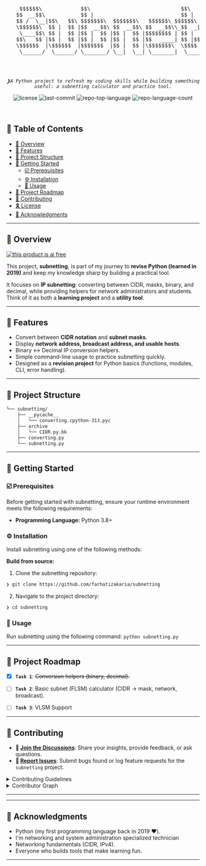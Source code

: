 <div align="center">
<pre>
    $$$$$$\            $$\                            $$\     $$\     $$\
   $$  __$$\           $$ |                           $$ |    $$ |    \__|
   $$ /  \__|$$\   $$\ $$$$$$$\  $$$$$$$\   $$$$$$\ $$$$$$\ $$$$$$\   $$\ $$$$$$$\   $$$$$$\
   \$$$$$$\  $$ |  $$ |$$  __$$\ $$  __$$\ $$  __$$\\_$$  _|\_$$  _|  $$ |$$  __$$\ $$  __$$\
    \____$$\ $$ |  $$ |$$ |  $$ |$$ |  $$ |$$$$$$$$ | $$ |    $$ |    $$ |$$ |  $$ |$$ /  $$ |
   $$\   $$ |$$ |  $$ |$$ |  $$ |$$ |  $$ |$$   ____| $$ |$$\ $$ |$$\ $$ |$$ |  $$ |$$ |  $$ |
   \$$$$$$  |\$$$$$$  |$$$$$$$  |$$ |  $$ |\$$$$$$$\  \$$$$  |\$$$$  |$$ |$$ |  $$ |\$$$$$$$ |
    \______/  \______/ \_______/ \__|  \__| \_______|  \____/  \____/ \__|\__|  \__| \____$$ |
                                                                                    $$\   $$ |
                                                                                    \$$$$$$  |
                                                                                     \______/
</pre>
</div>
<p align="center">
	<em><code>❯A Python project to refresh my coding skills while building something useful: a subnetting calculator and practice tool.</code></em>
</p>
<p align="center">
	<img src="https://img.shields.io/github/license/farhatizakaria/subnetting?style=default&logo=opensourceinitiative&logoColor=white&color=0080ff" alt="license">
	<img src="https://img.shields.io/github/last-commit/farhatizakaria/subnetting?style=default&logo=git&logoColor=white&color=0080ff" alt="last-commit">
	<img src="https://img.shields.io/github/languages/top/farhatizakaria/subnetting?style=default&color=0080ff" alt="repo-top-language">
	<img src="https://img.shields.io/github/languages/count/farhatizakaria/subnetting?style=default&color=0080ff" alt="repo-language-count">
</p>
<p align="center"><!-- default option, no dependency badges. -->
</p>
<p align="center">
	<!-- default option, no dependency badges. -->
</p>
<br>

## 🔗 Table of Contents

- [📍 Overview](#-overview)
- [👾 Features](#-features)
- [📁 Project Structure](#-project-structure)
- [🚀 Getting Started](#-getting-started)
  - [☑️ Prerequisites](#-prerequisites)
  - [⚙️ Installation](#-installation)
  - [🤖 Usage](#🤖-usage)
- [📌 Project Roadmap](#-project-roadmap)
- [🔰 Contributing](#-contributing)
- [🎗 License](#-license)
- [🙌 Acknowledgments](#-acknowledgments)

---

## 📍 Overview

[![this product is ai free](https://this-product-is-ai-free.github.io/badge.svg)](https://this-product-is-ai-free.github.io)

This project, **subnetting**, is part of my journey to **revise Python (learned in 2019)** and keep my knowledge sharp by building a practical tool.

It focuses on **IP subnetting**: converting between CIDR, masks, binary, and decimal, while providing helpers for network administrators and students.
Think of it as both a **learning project** and a **utility tool**.</code>

---

## 👾 Features

- Convert between **CIDR notation** and **subnet masks**.
- Display **network address, broadcast address, and usable hosts**.
- Binary ↔ Decimal IP conversion helpers.
- Simple command-line usage to practice subnetting quickly.
- Designed as a **revision project** for Python basics (functions, modules, CLI, error handling).

---

## 📁 Project Structure

```sh
└── subnetting/
    ├── __pycache__
    │   └── converting.cpython-313.pyc
    ├── archive
    │   └── CIDR.py.bk
    ├── converting.py
    └── subnetting.py
```


---
## 🚀 Getting Started

### ☑️ Prerequisites

Before getting started with subnetting, ensure your runtime environment meets the following requirements:

- **Programming Language:** Python 3.8+


### ⚙️ Installation

Install subnetting using one of the following methods:

**Build from source:**

1. Clone the subnetting repository:
```sh
❯ git clone https://github.com/farhatizakaria/subnetting
```

2. Navigate to the project directory:
```sh
❯ cd subnetting
```


### 🤖 Usage
Run subnetting using the following command:
```python subnetting.py```


---
## 📌 Project Roadmap

- [X] **`Task 1`**: <strike>Conversion helpers (binary, decimal).</strike>
- [ ] **`Task 2`**: Basic subnet (FLSM) calculator (CIDR → mask, network, broadcast).
- [ ] **`Task 3`**: VLSM Support



---

## 🔰 Contributing

- **💬 [Join the Discussions](https://github.com/farhatizakaria/subnetting/discussions)**: Share your insights, provide feedback, or ask questions.
- **🐛 [Report Issues](https://github.com/farhatizakaria/subnetting/issues)**: Submit bugs found or log feature requests for the `subnetting` project.


<details closed>
<summary>Contributing Guidelines</summary>

1. **Fork the Repository**: Start by forking the project repository to your github account.
2. **Clone Locally**: Clone the forked repository to your local machine using a git client.
   ```sh
   git clone https://github.com/farhatizakaria/subnetting
   ```
3. **Create a New Branch**: Always work on a new branch, giving it a descriptive name.
   ```sh
   git checkout -b new-feature-x
   ```
4. **Make Your Changes**: Develop and test your changes locally.
5. **Commit Your Changes**: Commit with a clear message describing your updates.
   ```sh
   git commit -m 'Implemented new feature x.'
   ```
6. **Push to github**: Push the changes to your forked repository.
   ```sh
   git push origin new-feature-x
   ```
7. **Submit a Pull Request**: Create a PR against the original project repository. Clearly describe the changes and their motivations.
8. **Review**: Once your PR is reviewed and approved, it will be merged into the main branch. Congratulations on your contribution!
</details>

<details closed>
<summary>Contributor Graph</summary>
<br>
<p align="left">
   <a href="https://github.com{/farhatizakaria/subnetting/}graphs/contributors">
      <img src="https://contrib.rocks/image?repo=farhatizakaria/subnetting">
   </a>
</p>
</details>

---


---

## 🙌 Acknowledgments

- Python (my first programming language back in 2019 ❤️).
- I'm networking and system administration specialized technician
- Networking fundamentals (CIDR, IPv4).
- Everyone who builds tools that make learning fun.

---

